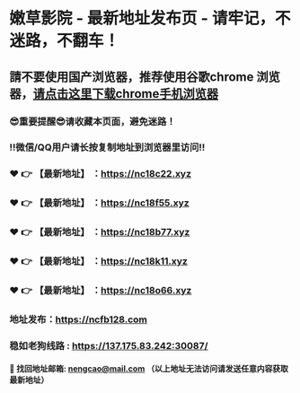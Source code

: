 # 嫩草影院 - 最新地址发布页 - 请牢记，不迷路，不翻车！

## 請不要使用国产浏览器，推荐使用谷歌chrome 浏览器，<a href = "https://www.google.cn/chrome/">请点击这里下载chrome手机浏览器</a>

### :sunglasses:重要提醒:sunglasses:请收藏本页面，避免迷路！
### ‼️微信/QQ用户请长按复制地址到浏览器里访问‼️

### :heart: :point_right: 【最新地址】 ：https://nc18c22.xyz
### :heart: :point_right: 【最新地址】 ：https://nc18f55.xyz
### :heart: :point_right: 【最新地址】 ：https://nc18b77.xyz
### :heart: :point_right: 【最新地址】 ：https://nc18k11.xyz
### :heart: :point_right: 【最新地址】 ：https://nc18o66.xyz

### 地址发布：https://ncfb128.com
### 稳如老狗线路 : https://137.175.83.242:30087/

#### :e-mail: __找回地址邮箱: nengcao@mail.com （以上地址无法访问请发送任意内容获取最新地址）__
